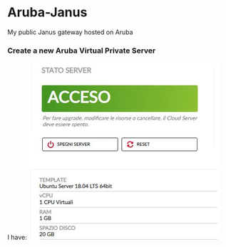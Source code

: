 # Aruba-Janus
My public Janus gateway hosted on Aruba

### Create a new Aruba Virtual Private Server

I have:
[![](https://github.com/guido57/Aruba-Janus/blob/master/Ubuntu%20Server.JPG)](https://github.com/guido57/Aruba-Janus/blob/master/Ubuntu%20Server.JPG)

